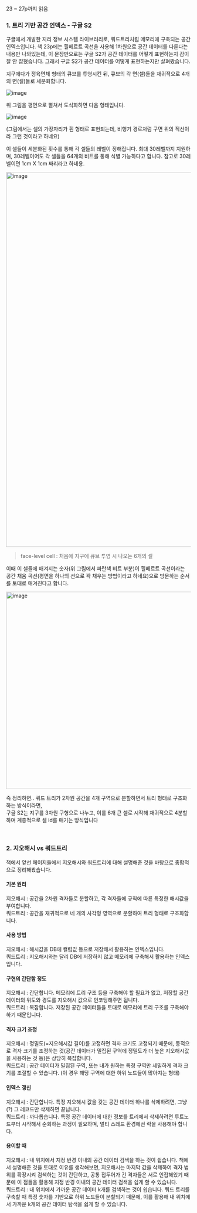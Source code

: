 23 ~ 27p까지 읽음

### 1. 트리 기반 공간 인덱스 - 구글 S2
구글에서 개발한 지리 정보 시스템 라이브러리로, 쿼드트리처럼 메모리에 구축되는 공간 인덱스입니다. 책 23p에는 힐베르트 곡선을 사용해 1차원으로 공간 데이터를 다룬다는 내용만 나와있는데, 이 문장만으로는 구글 S2가 공간 데이터를 어떻게 표현하는지 감이 잘 안 잡혔습니다. 그래서 구글 S2가 공간 데이터를 어떻게 표현하는지만 살펴봤습니다.

지구에다가 정육면체 형태의 큐브를 투영시킨 뒤, 큐브의 각 면(셀)들을 재귀적으로 4개의 면(셀)들로 세분화합니다. 

![image](https://github.com/user-attachments/assets/cc1eac48-b018-4319-b9c1-9883ff995c30)


위 그림을 평면으로 펼쳐서 도식화하면 다음 형태입니다.

![image](https://github.com/user-attachments/assets/2b9b0e4e-203a-4a0c-98a4-bda1c334e181)


(그림에서는 셀의 가장자리가 휜 형태로 표현되는데, 비행기 경로처럼 구면 위의 직선이라 그런 것이라고 하네요)

이 셀들이 세분화된 횟수를 통해 각 셀들의 레벨이 정해집니다. 최대 30레벨까지 지원하며, 30레벨이어도 각 셀들을 64개의 비트를 통해 식별 가능하다고 합니다. 참고로 30레벨이면 1cm X 1cm 짜리라고 하네용.

<img width="1019" alt="image" src="https://github.com/user-attachments/assets/0557e7d4-7b40-42fd-807c-e435f0579420">


> face-level cell : 처음에 지구에 큐브 투영 시 나오는 6개의 셀

이때 이 셀들에 매겨지는 숫자(위 그림에서 파란색 비트 부분)이 힐베르트 곡선이라는 공간 채움 곡선(평면을 하나의 선으로 꽉 채우는 방법이라고 하네요)으로 방문하는 순서를 토대로 매겨진다고 합니다.

<img width="536" alt="image" src="https://github.com/user-attachments/assets/2340c6cf-212f-4c93-946a-f4146daea31f">


즉 정리하면.. 
쿼드 트리가 2차원 공간을 4개 구역으로 분할하면서 트리 형태로 구조화하는 방식이라면,  
구글 S2는 지구를 3차원 구형으로 나누고, 이를 6개 큰 셀로 시작해 재귀적으로 4분할하며 계층적으로 셀 id를 매기는 방식입니다

<br/>  


### 2. 지오해시 vs 쿼드트리
책에서 앞선 페이지들에서 지오해시와 쿼드트리에 대해 설명해준 것을 바탕으로 종합적으로 정리해봤습니다.

#### 기본 원리
지오해시 : 공간을 2차원 격자들로 분할하고, 각 격자들에 규칙에 따른 특정한 해시값을 부여합니다.  
쿼드트리 : 공간을 재귀적으로 네 개의 사각형 영역으로 분할하여 트리 형태로 구조화합니다.

#### 사용 방법
지오해시 : 해시값을 DB에 컬럼값 등으로 저장해서 활용하는 인덱스입니다.  
쿼드트리 : 지오해시와는 달리 DB에 저장하지 않고 메모리에 구축해서 활용하는 인덱스입니다.

#### 구현의 간단함 정도
지오해시 : 간단합니다. 메모리에 트리 구조 등을 구축해야 할 필요가 없고, 저장할 공간 데이터의 위도와 경도를 지오해시 값으로 인코딩해주면 됩니다.  
쿼드트리 : 복잡합니다. 저장된 공간 데이터들을 토대로 메모리에 트리 구조를 구축해야 하기 때문입니다.

#### 격자 크기 조정
지오해시 : 정밀도(=지오해시값 길이)를 고정하면 격자 크기도 고정되기 때문에, 동적으로 격자 크기를 조정하는 것(공간 데이터가 밀집된 구역에 정밀도가 더 높은 지오해시값을 사용하는 것 등)은 상당히 복잡합니다.  
쿼드트리 : 공간 데이터가 밀집된 구역, 또는 내가 원하는 특정 구역만 세밀하게 격자 크기를 조절할 수 있습니다. (이 경우 해당 구역에 대한 하위 노드들이 많아지는 형태)

#### 인덱스 갱신
지오해시 : 간단합니다. 특정 지오해시 값을 갖는 공간 데이터 하나를 삭제하려면, 그냥(?) 그 레코드만 삭제하면 끝납니다.  
쿼드트리 : 까다롭습니다. 특정 공간 데이터에 대한 정보를 트리에서 삭제하려면 루트노드부터 시작해서 순회하는 과정이 필요하며, 멀티 스레드 환경에선 락을 사용해야 합니다.

#### 용이할 때
지오해시 : 내 위치에서 지정 반경 이내의 공간 데이터 검색을 하는 것이 쉽습니다. 책에서 설명해준 것을 토대로 이유를 생각해보면, 지오해시는 마지막 값을 삭제하여 격자 범위를 확장시켜 검색하는 것이 간단하고, 공통 접두어가 긴 격자들은 서로 인접해있기 때문에 이 점들을 활용해 지정 반경 이내의 공간 데이터 검색을 쉽게 할 수 있습니다.  
쿼드트리 : 내 위치에서 가까운 공간 데이터 k개를 검색하는 것이 쉽습니다. 쿼드 트리를 구축할 때 특정 숫자를 기반으로 하위 노드들이 분할되기 때문에, 이를 활용해 내 위치에서 가까운 k개의 공간 데이터 탐색을 쉽게 할 수 있습니다. 
